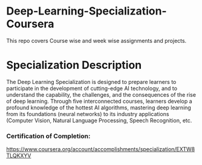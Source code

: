 # Deep-Learning-Specialization-Coursera
This repo covers Course wise and week wise assignments and projects. 

# Specialization Description
The Deep Learning Specialization is designed to prepare learners to
participate in the development of cutting-edge AI technology, and to
understand the capability, the challenges, and the consequences of
the rise of deep learning. Through five interconnected courses,
learners develop a profound knowledge of the hottest AI algorithms,
mastering deep learning from its foundations (neural networks) to its
industry applications (Computer Vision, Natural Language Processing,
Speech Recognition, etc.

### Certification of Completion: 
https://www.coursera.org/account/accomplishments/specialization/EXTW8TLQKXYV
